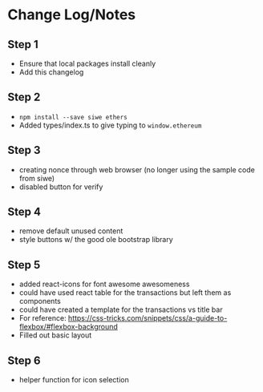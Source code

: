 # Change Log/Notes

## Step 1

- Ensure that local packages install cleanly
- Add this changelog

## Step 2

- `npm install --save siwe ethers`
- Added types/index.ts to give typing to `window.ethereum`

## Step 3

- creating nonce through web browser (no longer using the sample code from siwe)
- disabled button for verify

## Step 4

- remove default unused content
- style buttons w/ the good ole bootstrap library

## Step 5

- added react-icons for font awesome awesomeness
- could have used react table for the transactions but left them as components
- could have created a template for the transactions vs title bar
- For reference: <https://css-tricks.com/snippets/css/a-guide-to-flexbox/#flexbox-background>
- Filled out basic layout

## Step 6

- helper function for icon selection
